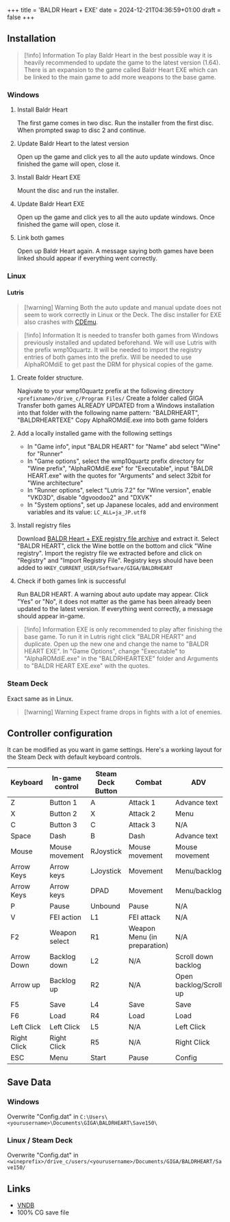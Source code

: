 +++
title = 'BALDR Heart + EXE'
date = 2024-12-21T04:36:59+01:00
draft = false
+++

## Installation

> [!info] Information
> To play Baldr Heart in the best possible way it is heavily recommended to update the game to the latest version (1.64). There is an expansion to the game called Baldr Heart EXE which can be linked to the main game to add more weapons to the base game.

### Windows

1. Install Baldr Heart

   The first game comes in two disc.
   Run the installer from the first disc.
   When prompted swap to disc 2 and continue.

2. Update Baldr Heart to the latest version

   Open up the game and click yes to all the auto update windows.
   Once finished the game will open, close it.

3. Install Baldr Heart EXE

   Mount the disc and run the installer.

4. Update Baldr Heart EXE

   Open up the game and click yes to all the auto update windows.
   Once finished the game will open, close it.

5. Link both games

   Open up Baldr Heart again. A message saying both games have been linked should appear if everything went correctly.

### Linux

#### Lutris

> [!warning] Warning
> Both the auto update and manual update does not seem to work correctly in Linux or the Deck. The disc installer for EXE also crashes with [CDEmu](/visualnovelwiki/linux/cdemu).

> [!info] Information
> It is needed to transfer both games from Windows previously installed and updated beforehand. We will use Lutris with the prefix wmp10quartz. It will be needed to import the registry entries of both games into the prefix. Will be needed to use AlphaROMdiE to get past the DRM for physical copies of the game.

1. Create folder structure.

   Nagivate to your wmp10quartz prefix at the following directory `<prefixname>/drive_c/Program Files/`
   Create a folder called GIGA
   Transfer both games ALREADY UPDATED from a Windows installation into that folder with the following name pattern: "BALDRHEART", "BALDRHEARTEXE"
   Copy AlphaROMdiE.exe into both game folders

2. Add a locally installed game with the following settings

   * In "Game info", input "BALDR HEART" for "Name" abd select "Wine" for "Runner"
   * In "Game options", select the wmp10quartz prefix directory for "Wine prefix", "AlphaROMdiE.exe" for "Executable", input "BALDR HEART.exe" with the quotes for "Arguments" and select 32bit for "Wine architecture"
   * In "Runner options", select "Lutris 7.2" for "Wine version", enable "VKD3D", disable "dgvoodoo2" and "DXVK"
   * In "System options", set up Japanese locales, add and environment variables and its value: `LC_ALL=ja_JP.utf8`

3. Install registry files

   Download [BALDR Heart + EXE registry file archive](https://web.archive.org/web/20221206045303mp_/https://www.visualnovelwiki.org/tutorials/v18783/baldr_heart_plus_exe_registry_32bit.zip) and extract it.
   Select "BALDR HEART", click the Wine bottle on the bottom and click "Wine registry".
   Import the registry file we extracted before and click on "Registry" and "Import Registry File".
   Registry keys should have been added to `HKEY_CURRENT_USER/Software/GIGA/BALDRHEART`

4. Check if both games link is successful

   Run BALDR HEART.
   A warning about auto update may appear. Click "Yes" or "No", it does not matter as the game has been already been updated to the latest version.
   If everything went correctly, a message should appear in-game.

> [!info] Information
> EXE is only recommended to play after finishing the base game. To run it in Lutris right click "BALDR HEART" and duplicate. Open up the new one and change the name to "BALDR HEART EXE". In "Game Options", change "Executable" to "AlphaROMdiE.exe" in the "BALDRHEARTEXE" folder and Arguments to "BALDR HEART EXE.exe" with the quotes.

### Steam Deck

Exact same as in Linux.

> [!warning] Warning
> Expect frame drops in fights with a lot of enemies.

## Controller configuration

It can be modified as you want in game settings. Here's a working layout for the Steam Deck with default keyboard controls.

| Keyboard    | In-game control | Steam Deck Button | Combat                       | ADV                    |
|-------------|-----------------|-------------------|------------------------------|------------------------|
| Z           | Button 1        | A                 | Attack 1                     | Advance text           |
| X           | Button 2        | X                 | Attack 2                     | Menu                   |
| C           | Button 3        | C                 | Attack 3                     | N/A                    |
| Space       | Dash            | B                 | Dash                         | Advance text           |
| Mouse       | Mouse movement  | RJoystick         | Mouse movement               | Mouse movement         |
| Arrow Keys  | Arrow keys      | LJoystick         | Movement                     | Menu/backlog           |
| Arrow Keys  | Arrow keys      | DPAD              | Movement                     | Menu/backlog           |
| P           | Pause           | Unbound           | Pause                        | N/A                    |
| V           | FEI action      | L1                | FEI attack                   | N/A                    |
| F2          | Weapon select   | R1                | Weapon Menu (in preparation) | N/A                    |
| Arrow Down  | Backlog down    | L2                | N/A                          | Scroll down backlog    |
| Arrow up    | Backlog up      | R2                | N/A                          | Open backlog/Scroll up |
| F5          | Save            | L4                | Save                         | Save                   |
| F6          | Load            | R4                | Load                         | Load                   |
| Left Click  | Left Click      | L5                | N/A                          | Left Click             |
| Right Click | Right Click     | R5                | N/A                          | Right Click            |
| ESC         | Menu            | Start             | Pause                        | Config                 |

## Save Data

### Windows

Overwrite "Config.dat" in `C:\Users\<yourusername>\Documents\GIGA\BALDRHEART\Save150\`

### Linux / Steam Deck

Overwrite "Config.dat" in `<wineprefix>/drive_c/users/<yourusername>/Documents/GIGA/BALDRHEART/Save150/`

## Links

* [VNDB](https://vndb.org/v18783)
* 100% CG save file
